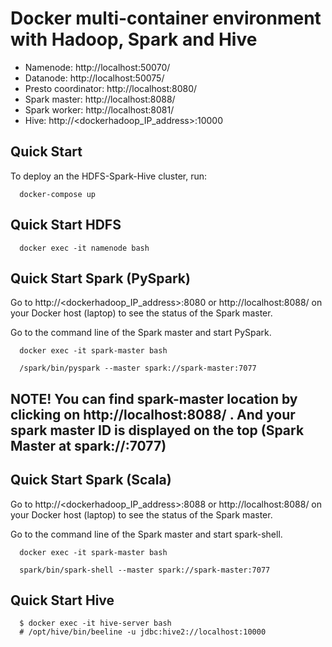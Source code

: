 
# Docker multi-container environment with Hadoop, Spark and Hive
* Namenode: http://localhost:50070/
* Datanode: http://localhost:50075/
* Presto coordinator: http://localhost:8080/
* Spark master: http://localhost:8088/
* Spark worker: http://localhost:8081/
* Hive: http://<dockerhadoop_IP_address>:10000

## Quick Start

To deploy an the HDFS-Spark-Hive cluster, run:
```
  docker-compose up
```

## Quick Start HDFS


```
  docker exec -it namenode bash
```


## Quick Start Spark (PySpark)

Go to http://<dockerhadoop_IP_address>:8080 or http://localhost:8088/ on your Docker host (laptop) to see the status of the Spark master.

Go to the command line of the Spark master and start PySpark.
```
  docker exec -it spark-master bash

  /spark/bin/pyspark --master spark://spark-master:7077
```
## NOTE! You can find spark-master location by clicking on http://localhost:8088/ . And your spark master ID is displayed on the top (Spark Master at spark://<containerID>:7077)

## Quick Start Spark (Scala)

Go to http://<dockerhadoop_IP_address>:8088 or http://localhost:8088/ on your Docker host (laptop) to see the status of the Spark master.

Go to the command line of the Spark master and start spark-shell.
```
  docker exec -it spark-master bash
  
  spark/bin/spark-shell --master spark://spark-master:7077
```


## Quick Start Hive

```
  $ docker exec -it hive-server bash
  # /opt/hive/bin/beeline -u jdbc:hive2://localhost:10000

```




